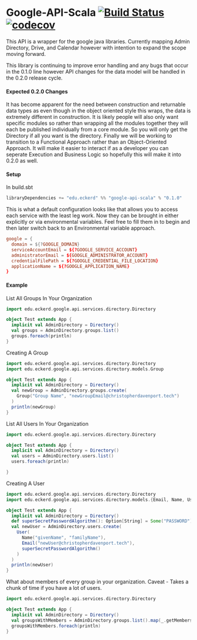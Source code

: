 Google-API-Scala [![Build Status](https://travis-ci.org/EckerdCollege/google-api-scala.svg?branch=0.1.x)](https://travis-ci.org/EckerdCollege/google-api-scala) [![codecov](https://codecov.io/gh/EckerdCollege/google-api-scala/branch/0.1.x/graph/badge.svg)](https://codecov.io/gh/EckerdCollege/google-api-scala) 
================

This API is a wrapper for the google java libraries. Currently mapping Admin Directory, Drive,
and Calendar however with intention to expand the scope moving forward.

This library is continuing to improve error handling and any bugs that occur in the 0.1.0 line however API changes for
the data model will be handled in the 0.2.0 release cycle.

#### Expected 0.2.0 Changes
It has become apparent for the need between construction and returnable data types as even though 
in the object oriented style this wraps, the data is extremely different in construction. 
It is likely people will also only want specific modules so rather than wrapping all the modules together they will 
each be published individually from a core module. So you will only get the Directory if all you want is the directory.
Finally we will be working to transition to a Functional Approach rather than an Object-Oriented Approach. It will
make it easier to interact if as a developer you can seperate Execution and Business Logic so hopefully this will make
it into 0.2.0 as well.

#### Setup

In build.sbt
```sbt
libraryDependencies += "edu.eckerd" %% "google-api-scala" % "0.1.0"
```

This is what a default configuration looks like that allows you to access each service with the least leg work. Now
they can be brought in either explicitly or via environmental variables. Feel free to fill them in to begin and then
later switch back to an Environmental variable approach.

```conf
google = {
  domain = ${?GOOGLE_DOMAIN}
  serviceAccountEmail = ${?GOOGLE_SERVICE_ACCOUNT}
  administratorEmail = ${GOOGLE_ADMINISTRATOR_ACCOUNT}
  credentialFilePath = ${?GOOGLE_CREDENTIAL_FILE_LOCATION}
  applicationName = ${?GOOGLE_APPLICATION_NAME}
}
```

#### Example

List All Groups In Your Organization
```scala
import edu.eckerd.google.api.services.directory.Directory

object Test extends App {
  implicit val AdminDirectory = Directory()
  val groups = AdminDirectory.groups.list()
  groups.foreach(println)
}
```

Creating A Group
```scala
import edu.eckerd.google.api.services.directory.Directory
import edu.eckerd.google.api.services.directory.models.Group

object Test extends App {
  implicit val AdminDirectory = Directory()
  val newGroup = AdminDirectory.groups.create(
    Group("Group Name", "newGroupEmail@christopherdavenport.tech")
  )
  println(newGroup)
}
```

List All Users In Your Organization
```scala
import edu.eckerd.google.api.services.directory.Directory

object Test extends App {
  implicit val AdminDirectory = Directory()
  val users = AdminDirectory.users.list()
  users.foreach(println)

}
```

Creating A User
```scala
import edu.eckerd.google.api.services.directory.Directory
import edu.eckerd.google.api.services.directory.models.{Email, Name, User}

object Test extends App {
  implicit val AdminDirectory = Directory()
  def superSecretPasswordAlgorithm(): Option[String] = Some("PASSWORD")
  val newUser = AdminDirectory.users.create(
    User(
      Name("givenName", "familyName"),
      Email("newUser@christopherdavenport.tech"),
      superSecretPasswordAlgorithm()
    )
  )
  println(newUser)
}
```

What about members of every group in your organization. Caveat - Takes a chunk of time if you have a lot of users.
```scala
import edu.eckerd.google.api.services.directory.Directory

object Test extends App {
  implicit val AdminDirectory = Directory()
  val groupsWithMembers = AdminDirectory.groups.list().map(_.getMembers)
  groupsWithMembers.foreach(println)
}
```




